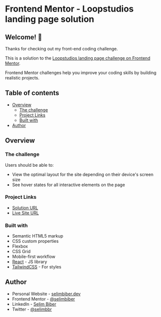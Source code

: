 # Frontend Mentor - Loopstudios landing page solution

## Welcome! 👋

Thanks for checking out my front-end coding challenge.

This is a solution to the [Loopstudios landing page challenge on Frontend Mentor](https://www.frontendmentor.io/challenges/loopstudios-landing-page-N88J5Onjw).

Frontend Mentor challenges help you improve your coding skills by building realistic projects.

## Table of contents

- [Overview](#overview)
  - [The challenge](#the-challenge)
  - [Project Links](#project-links)
  - [Built with](#built-with)
- [Author](#author)

## Overview

### The challenge

Users should be able to:

- View the optimal layout for the site depending on their device's screen size
- See hover states for all interactive elements on the page

### Project Links

- [Solution URL](https://github.com/selimbiber/Frontend-Practice-Challenges/tree/main/Level-1/Loopstudios)
- [Live Site URL](https://selimbiber.github.io/Frontend-Practice-Challenges/tree/main/Level-1/Loopstudios)

### Built with

- Semantic HTML5 markup
- CSS custom properties
- Flexbox
- CSS Grid
- Mobile-first workflow
- [React](https://reactjs.org/) - JS library
- [TailwindCSS](https://tailwindcss.com/) - For styles

## Author

- Personal Website - [selimbiber.dev](https://www.selimbiber.dev)
- Frontend Mentor - [@selimbiber](https://www.frontendmentor.io/profile/selimbiber)
- LinkedIn - [Selim Biber](https://linkedin.com/in/selim-biber-406550214)
- Twitter - [@selimbbr](https://www.twitter.com/selimbbr)
